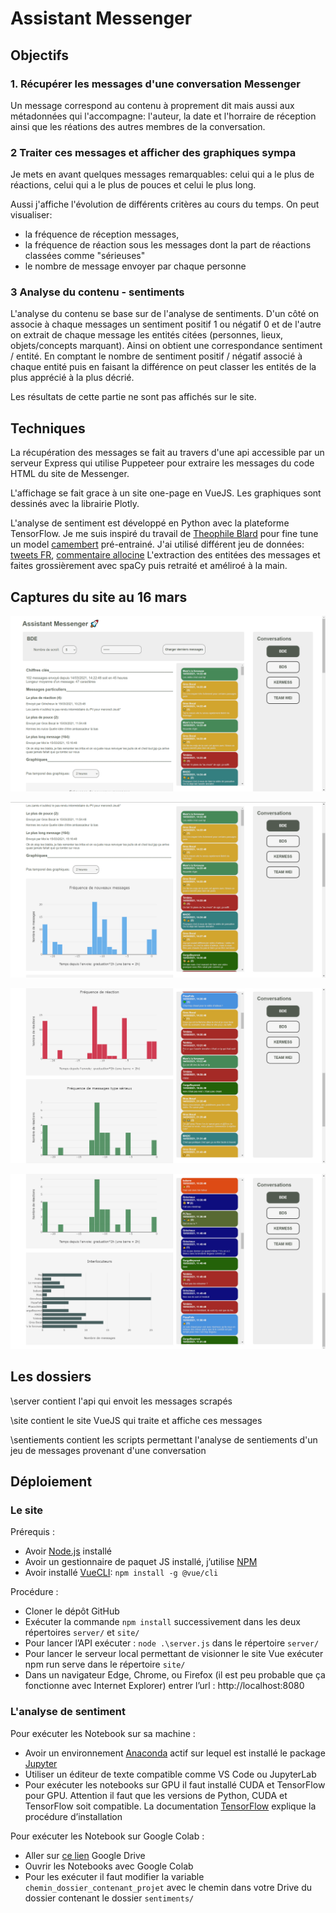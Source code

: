 # Assistant Messenger

## Objectifs

### 1. Récupérer les messages d'une conversation Messenger

Un message correspond au contenu à proprement dit mais aussi aux métadonnées qui l'accompagne: l'auteur, la date et l'horraire de réception ainsi que les réations des autres membres de la conversation.

### 2 Traiter ces messages et afficher des graphiques sympa

Je mets en avant quelques messages remarquables: celui qui a le plus de réactions, celui qui a le plus de pouces et celui le plus long.

Aussi j'affiche l'évolution de différents critères au cours du temps. On peut visualiser:

- la fréquence de réception messages,
- la fréquence de réaction sous les messages dont la part de réactions classées comme "sérieuses"
- le nombre de message envoyer par chaque personne

### 3 Analyse du contenu - sentiments

L'analyse du contenu se base sur de l'analyse de sentiments.
D'un côté on associe à chaque messages un sentiment positif 1 ou négatif 0 et de l'autre on extrait de chaque message les entités citées (personnes, lieux, objets/concepts marquant). Ainsi on obtient une correspondance sentiment / entité. En comptant le nombre de sentiment positif / négatif associé à chaque entité puis en faisant la différence on peut classer les entités de la plus apprécié à la plus décrié.

Les résultats de cette partie ne sont pas affichés sur le site.

## Techniques

La récupération des messages se fait au travers d'une api accessible par un serveur Express qui utilise Puppeteer pour extraire les messages du code HTML du site de Messenger.

L'affichage se fait grace à un site one-page en VueJS. Les graphiques sont dessinés avec la librairie Plotly.

L'analyse de sentiment est développé en Python avec la plateforme TensorFlow. Je me suis inspiré du travail de [Theophile Blard](https://github.com/TheophileBlard/french-sentiment-analysis-with-bert) pour fine tune un model [camembert](https://huggingface.co/jplu/tf-camembert-base) pré-entrainé. J'ai utilisé différent jeu de données: [tweets FR](https://www.kaggle.com/hbaflast/french-twitter-sentiment-analysis), [commentaire allocine](https://github.com/huggingface/datasets/blob/master/datasets/allocine/dummy/allocine/1.0.0/dummy_data.zip)
L'extraction des entitées des messages et faites grossièrement avec spaCy puis retraité et améliroé à la main.

<!-- ## Avancement

### 08/02/2021

Je n'arrive plus à faire fonctionner facebook-chat-api. Facebook demande une double authantification mal géré par la librairie.
J'utilise alors puppeteer pour charger les pages comme dans un navigateur et récupérer le contenu des conversations dans le code source des pages.

C'est plutôt en bonne voie. Je suis en train de regarder du côté des expressions régulières pour extraire facilement les données que je veux.

Je suis limite niveau planning, il faut pas que je traine sinon des imprévus pourront être fortement embêtant. Heureusement les vacances arrivent.

### 16/03/2021

Objectifs 1 et 2 remplies (possible d'améliorer l'affichages des histogrammes en fusionnant certains)

Phase 3: plusieurs choix


- NLP : Topic / Text analysis
- Deep learning: surentrainement de BERT
- Analyse des sentiments
-->

## Captures du site au 16 mars

![alt text](https://github.com/plorgue/assistant-messenger/blob/main/site/blob/capt1.PNG?raw=true)

![alt text](https://github.com/plorgue/assistant-messenger/blob/main/site/blob/capt2.PNG?raw=true)

![alt text](https://github.com/plorgue/assistant-messenger/blob/main/site/blob/capt3.PNG?raw=true)

![alt text](https://github.com/plorgue/assistant-messenger/blob/main/site/blob/capt4.PNG?raw=true)

<!--
### Les branches

La seule différence entre les branches `main` et `main_light` et que `main_light` n'a pas de dossier `sentiment/models_weights`. Les poids du modèle fine-tuned sont stockés dans un fihier .h5 volumunieux > 100Mb.
-->

## Les dossiers

\server contient l'api qui envoit les messages scrapés

\site contient le site VueJS qui traite et affiche ces messages

\sentiements contient les scripts permettant l'analyse de sentiements d'un jeu de messages provenant d'une conversation

<!--
Pour tester le projet il faut:

- avoir node d'installé et un gestionnaire de paquet (j'utilise npm)
- avoir un compte Facebook et des conversations de groupe sur Messenger (les conversations avec un seul autre interlocuteur ne sont pas compatible)
- avoir installé Vue CLI : `npm install -g @vue/cli`

Pour cloner le projet:

- Avec le modèle fine-tuned (banche `main`)
  Il faut avoir installer l'extension [lfs](https://git-lfs.github.com/) (Large File Storage) de git sinon `git lfs install`
  Utiliser le git bash pour clone (personnelement avec powershell cela ne marche pas):
  `git clone git@github.com:plorgue/assistant-messenger.git`

- Sans le modèle fine-tuned (branche `main_light`)
  `git clone -b main_light --single-branch git@github.com:plorgue/assistant-messenger.git`

Procédure pour tester la partie site, server:

- cloner le dépot
- exécuter la commande `npm install` dans les répertoires `site\` et `server\`
- exécuter simultanément (dans deux invites de commande): `npm run serve` et `node server.js` respectivement dans les repertoires `site\` et `server\`
- ouvrir son navigateur et aller à l'adresse: http://localhost:8080/
Procédure pour tester la partie analyse de sentiment

- avoir [python](https://www.python.org/downloads/) installé
- avoir [pip](https://pip.pypa.io/en/stable/installing/) installé
- avoir installé les librairies suivantes: `numpy`,`pandas`,`matplotlib`,`sklearn`,`seaborn`,`tensorflow`,`transformers`, sur l'environnement
- pour visualisé les notebooks dans VS Code il faut installé
   - [numpy](https://numpy.org/install/): `pip install numpy`
  - [pandas](https://pandas.pydata.org/pandas-docs/stable/getting_started/install.html#installing-from-pypi): `pip install pandas`
  - [matplotlib]
  - [sklearn]
  - [seaborn]
  - [tensorflow]
  - [transformers]

 ### Warning

Ce projet est avant tout destiné à un usage personnel donc les url des conversations que je souhaite analyser sont associés à un bouton sur le côté droit et un code PIN me suffit pour appeler l'api. ( pas besoin de rentrer le mot de passe de 36 caractères ni de coller le lien de la conv qui m'intéresse )
Je suis rapidement en train d'ajouter une fonctionnalités "visiteur" pour pouvoir analyser une conversation sur un autre compte Facebook (en entrant mot de passe FB et identifiant) -->

<!-- De plus n'ayant pas testé avec d'autres comptes Facebook que le mien je ne suis pas sur que le scrapping de page Messenger de ces autres comptes fonctionne (si le compte n'est pas configuré en français, pas sur que ça marche par exemple) -->

## Déploiement

### Le site

Prérequis :

- Avoir [Node.js](https://nodejs.org/fr/download/) installé
- Avoir un gestionnaire de paquet JS installé, j’utilise [NPM](https://www.npmjs.com/get-npm)
- Avoir installé [VueCLI](https://cli.vuejs.org/): `npm install -g @vue/cli`

Procédure :

- Cloner le dépôt GitHub
- Exécuter la commande `npm install` successivement dans les deux répertoires `server/` et `site/`
- Pour lancer l’API exécuter : `node .\server.js` dans le répertoire `server/`
- Pour lancer le serveur local permettant de visionner le site Vue exécuter npm run serve dans le répertoire `site/`
- Dans un navigateur Edge, Chrome, ou Firefox (il est peu probable que ça fonctionne avec Internet Explorer) entrer l’url : http://localhost:8080

### L'analyse de sentiment

Pour exécuter les Notebook sur sa machine :

- Avoir un environnement [Anaconda](https://www.anaconda.com/products/individual) actif sur lequel est installé le package [Jupyter](https://jupyter.org/install)
- Utiliser un éditeur de texte compatible comme VS Code ou JupyterLab
- Pour exécuter les notebooks sur GPU il faut installé CUDA et TensorFlow pour GPU. Attention il faut que les versions de Python, CUDA et TensorFlow soit compatible.
  La documentation [TensorFlow](https://www.tensorflow.org/install/gpu?hl=fr) explique la procédure d’installation

Pour exécuter les Notebook sur Google Colab :

- Aller sur [ce lien](https://drive.google.com/drive/folders/1T5XByZEZQSSdvy4AgS_hwhB8zq7rSDE_?usp=sharing) Google Drive
- Ouvrir les Notebooks avec Google Colab
- Pour les exécuter il faut modifier la variable `chemin_dossier_contenant_projet` avec le chemin dans votre Drive du dossier contenant le dossier `sentiments/`
